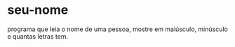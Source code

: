 # seu-nome
programa que leia o nome de uma pessoa, mostre em maiúsculo, minúsculo  e quantas letras tem.
